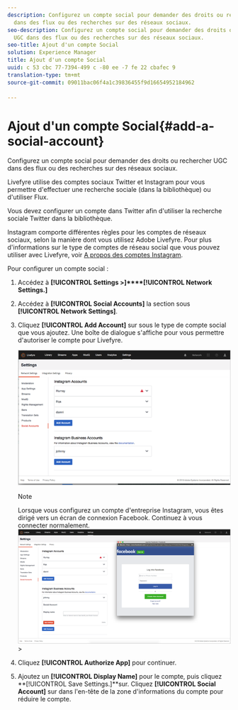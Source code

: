 ```yaml
---
description: Configurez un compte social pour demander des droits ou rechercher UGC
  dans des flux ou des recherches sur des réseaux sociaux.
seo-description: Configurez un compte social pour demander des droits ou rechercher
  UGC dans des flux ou des recherches sur des réseaux sociaux.
seo-title: Ajout d'un compte Social
solution: Experience Manager
title: Ajout d'un compte Social
uuid: c 53 cbc 77-7394-499 c -80 ee -7 fe 22 cbafec 9
translation-type: tm+mt
source-git-commit: 09011bac06f4a1c39836455f9d16654952184962

---
```



# Ajout d'un compte Social{#add-a-social-account}

Configurez un compte social pour demander des droits ou rechercher UGC dans des flux ou des recherches sur des réseaux sociaux.

Livefyre utilise des comptes sociaux Twitter et Instagram pour vous permettre d'effectuer une recherche sociale (dans la bibliothèque) ou d'utiliser Flux.

Vous devez configurer un compte dans Twitter afin d'utiliser la recherche sociale Twitter dans la bibliothèque.

Instagram comporte différentes règles pour les comptes de réseaux sociaux, selon la manière dont vous utilisez Adobe Livefyre. Pour plus d'informations sur le type de comptes de réseau social que vous pouvez utiliser avec Livefyre, voir [A propos des comptes Instagram](/help/using/c-users-creating-accounts-with-studio-access/t-configure-social-accout-instagram/c-about-instagram-accounts.md#c_about_instagram_accounts).

Pour configurer un compte social :

1. Accédez à **[!UICONTROL Settings >]****[!UICONTROL Network Settings.]**
1. Accédez à **[!UICONTROL Social Accounts]** la section sous **[!UICONTROL Network Settings]**.
1. Cliquez **[!UICONTROL Add Account]** sur sous le type de compte social que vous ajoutez. Une boîte de dialogue s'affiche pour vous permettre d'autoriser le compte pour Livefyre.

   ![](assets/i_settings_social_insta.png)

   >[!NOTE]
   >
   >Lorsque vous configurez un compte d'entreprise Instagram, vous êtes dirigé vers un écran de connexion Facebook. Continuez à vous connecter normalement. ![](assets/i_insta_biz_facebook_dialog.png) >

1. Cliquez **[!UICONTROL Authorize App]** pour continuer.
1. Ajoutez un **[!UICONTROL Display Name]** pour le compte, puis cliquez **[!UICONTROL Save Settings.]**sur. Cliquez **[!UICONTROL Social Account]** sur dans l'en-tête de la zone d'informations du compte pour réduire le compte.
